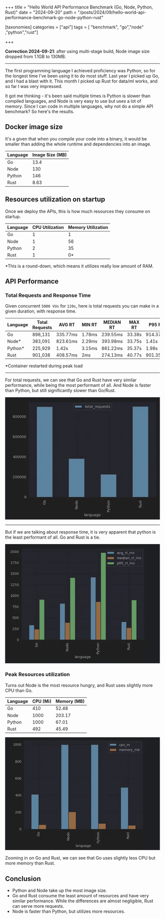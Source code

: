+++
title = "Hello World API Performance Benchmark (Go, Node, Python, Rust)"
date = "2024-09-20"
path = "/posts/2024/09/hello-world-api-performance-benchmark-go-node-python-rust"

[taxonomies]
categories = ["api"]
tags = [  "benchmark", "go","node" ,"python","rust"]

+++

**Correction 2024-09-21**: after using multi-stage build, Node image size dropped from 1.1GB to 130MB.

---

The first programming language I achieved proficiency was Python, so for the longest time I've been using it to do most
stuff. Last year I picked up Go, and I had a blast with it. This month I picked up Rust for data/ml works, and so far I
was very impressed.

It got me thinking - it's been said multiple times is Python is slower than compiled languages, and Node is very easy to
use but uses a lot of memory. Since I can code in multiple languages, why not do a simple API benchmark? So here's the
results.

## Docker image size

It's a given that when you compile your code into a binary, it would be smaller than adding the whole runtime and
dependencies into an image.

| Language | Image Size (MB) |
|----------|----------------|
| Go       | 13.4           |
| Node     | 130            |
| Python   | 146            |
| Rust     | 8.63           |

## Resources utilization on startup

Once we deploy the APIs, this is how much resources they consume on startup.

| Language | CPU Utilization | Memory Utilization |
|----------|-----------------|--------------------|
| Go       | 1               | 1                  |
| Node     | 1               | 56                 |
| Python   | 2               | 35                 |
| Rust     | 1               | 0*                 |

*This is a round-down, which means it utilizes really low amount of RAM.

## API Performance

### Total Requests and Response Time

Given concurrent `5000 VUs` for `120s`, here is total requests you can make in a given duration, with response time.

| Language | Total Requests | AVG RT   | MIN RT | MEDIAN RT | MAX RT | P95 RT   |
|----------|----------------|----------|--------|-----------|--------|----------|
| Go       | 898,131        | 335.77ms | 1.78ms | 239.55ms  | 33.38s | 914.37ms |
| Node*    | 383,091        | 823.61ms | 2.29ms | 393.98ms  | 33.75s | 1.41s    |
| Python*  | 225,929        | 1.42s    | 3.15ms | 861.22ms  | 35.37s | 1.98s    |
| Rust     | 901,038        | 408.57ms | 2ms    | 274.13ms  | 40.77s | 901.35ms |

*Container restarted during peak load

---

For total requests, we can see that Go and Rust have very similar performance, while being the most performant of all.
And Node is faster than Python, but still significantly slower than Go/Rust.

![total-requests.webp](images/total-requests.webp)

---

But if we are talking about response time, it is very apparent that python is the least performant of all. Go and Rust
is a tie.

![response-time.webp](images/response-time.webp)

### Peak Resources utilization

Turns out Node is the most resource hungry, and Rust uses slightly more CPU than Go.

| Language | CPU (Mi) | Memory (MB) |
|----------|----------|-------------|
| Go       | 410      | 52.48       |
| Node     | 1000     | 203.17      |
| Python   | 1000     | 67.01       |
| Rust     | 492      | 45.49       |

![peak-resources-all.webp](images/peak-resources-all.webp)

Zooming in on Go and Rust, we can see that Go uses slightly less CPU but more memory than Rust.

## Conclusion

- Python and Node take up the most image size.
- Go and Rust consume the least amount of resources and have very similar performance. While the differences are almost negligible, Rust can serve more requests.
- Node is faster than Python, but utilizes more resources.
